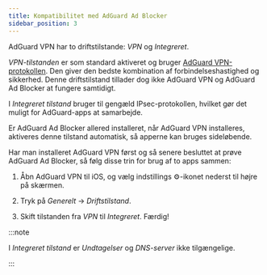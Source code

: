 ```yaml
---
title: Kompatibilitet med AdGuard Ad Blocker
sidebar_position: 3
---
```


AdGuard VPN har to driftstilstande: *VPN* og *Integreret*.

*VPN-tilstanden* er som standard aktiveret og bruger [AdGuard VPN-protokollen](/general/adguard-vpn-protocol). Den giver den bedste kombination af forbindelseshastighed og sikkerhed. Denne driftstilstand tillader dog ikke AdGuard VPN og AdGuard Ad Blocker at fungere samtidigt.

I *Integreret tilstand* bruger til gengæld IPsec-protokollen, hvilket gør det muligt for AdGuard-apps at samarbejde.

Er AdGuard Ad Blocker allered installeret, når AdGuard VPN installeres, aktiveres denne tilstand automatisk, så apperne kan bruges sideløbende.

Har man installeret AdGuard VPN først og så senere besluttet at prøve AdGuard Ad Blocker, så følg disse trin for brug af to apps sammen:

1. Åbn AdGuard VPN til iOS, og vælg indstillings ⚙-ikonet nederst til højre på skærmen.

2. Tryk på *Generelt* → *Driftstilstand*.

3. Skift tilstanden fra *VPN* til *Integreret*. Færdig!

:::note

I *Integreret tilstand* er *Undtagelser* og *DNS-server* ikke tilgængelige.

:::
